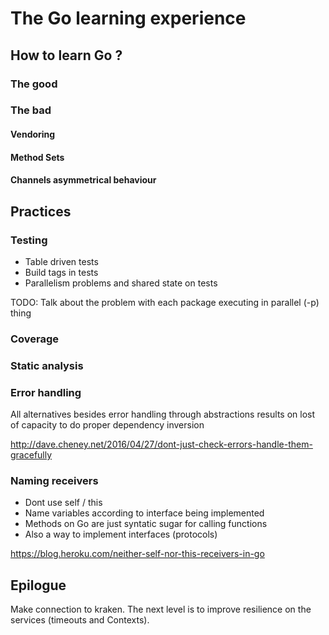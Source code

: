 # The Go learning experience

## How to learn Go ?

### The good

### The bad

#### Vendoring

#### Method Sets

#### Channels asymmetrical behaviour


## Practices


### Testing

* Table driven tests
* Build tags in tests
* Parallelism problems and shared state on tests

TODO: Talk about the problem with each package executing in parallel (-p) thing


### Coverage


### Static analysis


### Error handling

All alternatives besides error handling through abstractions results on lost of capacity to do proper dependency inversion

http://dave.cheney.net/2016/04/27/dont-just-check-errors-handle-them-gracefully


### Naming receivers


* Dont use self / this
* Name variables according to interface being implemented
* Methods on Go are just syntatic sugar for calling functions
* Also a way to implement interfaces (protocols)

https://blog.heroku.com/neither-self-nor-this-receivers-in-go


## Epilogue

Make connection to kraken. The next level is to improve resilience on the services (timeouts and Contexts).
